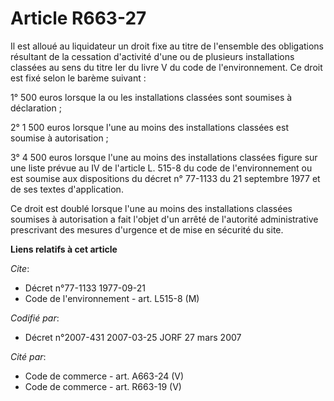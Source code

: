 # Article R663-27

Il est alloué au liquidateur un droit fixe au titre de l'ensemble des obligations résultant de la cessation d'activité d'une
ou de plusieurs installations classées au sens du titre Ier du livre V du code de l'environnement. Ce droit est fixé selon le
barème suivant :

1° 500 euros lorsque la ou les installations classées sont soumises à déclaration ;

2° 1 500 euros lorsque l'une au moins des installations classées est soumise à autorisation ;

3° 4 500 euros lorsque l'une au moins des installations classées figure sur une liste prévue au IV de l'article L. 515-8 du
code de l'environnement ou est soumise aux dispositions du décret n° 77-1133 du 21 septembre 1977 et de ses textes
d'application.

Ce droit est doublé lorsque l'une au moins des installations classées soumises à autorisation a fait l'objet d'un arrêté de
l'autorité administrative prescrivant des mesures d'urgence et de mise en sécurité du site.

**Liens relatifs à cet article**

_Cite_:

  - Décret n°77-1133 1977-09-21
  - Code de l'environnement - art. L515-8 (M)

_Codifié par_:

  - Décret n°2007-431 2007-03-25 JORF 27 mars 2007

_Cité par_:

  - Code de commerce - art. A663-24 (V)
  - Code de commerce - art. R663-19 (V)
